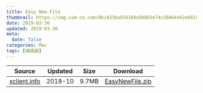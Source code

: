 ```yaml
---
title: Easy New File
thumbnail: https://img.vim-cn.com/0b/433ba554169a9b865e74c50464442e6818a29e.png
date: 2019-03-30
updated: 2019-03-30
meta:
  date: false
categories: Mac
tags: [编辑器]
---
```


| Source | Updated | Size | Download |
| ------ | ------- | -------- | -------- |
| <div class="unknown">[xclient.info](http://xclient.info)</div> | 2018-10 | 9.7MB | [EasyNewFile.zip](https://img.vim-cn.com/af/265958eb6247030145ba387d8b05ffdb20f221.zip) |
